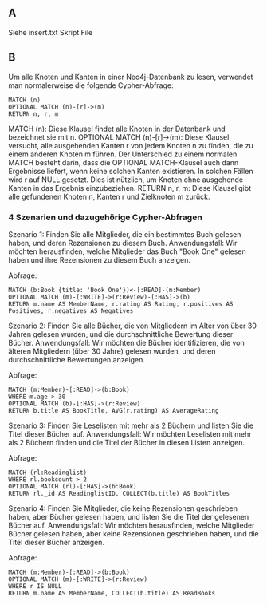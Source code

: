 ## A
Siehe insert.txt Skript File

## B
Um alle Knoten und Kanten in einer Neo4j-Datenbank zu lesen, verwendet man normalerweise die folgende Cypher-Abfrage:
```
MATCH (n)
OPTIONAL MATCH (n)-[r]->(m)
RETURN n, r, m
```
MATCH (n): Diese Klausel findet alle Knoten in der Datenbank und bezeichnet sie mit n.
OPTIONAL MATCH (n)-[r]->(m): Diese Klausel versucht, alle ausgehenden Kanten r von jedem Knoten n zu finden, die zu einem anderen Knoten m führen.
Der Unterschied zu einem normalen MATCH besteht darin, dass die OPTIONAL MATCH-Klausel auch dann Ergebnisse liefert, wenn keine solchen Kanten existieren. 
In solchen Fällen wird r auf NULL gesetzt. Dies ist nützlich, um Knoten ohne ausgehende Kanten in das Ergebnis einzubeziehen.
RETURN n, r, m: Diese Klausel gibt alle gefundenen Knoten n, Kanten r und Zielknoten m zurück.

### 4 Szenarien und dazugehörige Cypher-Abfragen
Szenario 1: Finden Sie alle Mitglieder, die ein bestimmtes Buch gelesen haben, und deren Rezensionen zu diesem Buch.
Anwendungsfall: Wir möchten herausfinden, welche Mitglieder das Buch "Book One" gelesen haben und ihre Rezensionen zu diesem Buch anzeigen.

Abfrage:
```
MATCH (b:Book {title: 'Book One'})<-[:READ]-(m:Member)
OPTIONAL MATCH (m)-[:WRITE]->(r:Review)-[:HAS]->(b)
RETURN m.name AS MemberName, r.rating AS Rating, r.positives AS Positives, r.negatives AS Negatives
```

Szenario 2: Finden Sie alle Bücher, die von Mitgliedern im Alter von über 30 Jahren gelesen wurden, und die durchschnittliche Bewertung dieser Bücher.
Anwendungsfall: Wir möchten die Bücher identifizieren, die von älteren Mitgliedern (über 30 Jahre) gelesen wurden, und deren durchschnittliche Bewertungen anzeigen.

Abfrage:
```
MATCH (m:Member)-[:READ]->(b:Book)
WHERE m.age > 30
OPTIONAL MATCH (b)-[:HAS]->(r:Review)
RETURN b.title AS BookTitle, AVG(r.rating) AS AverageRating
```

Szenario 3: Finden Sie Leselisten mit mehr als 2 Büchern und listen Sie die Titel dieser Bücher auf.
Anwendungsfall: Wir möchten Leselisten mit mehr als 2 Büchern finden und die Titel der Bücher in diesen Listen anzeigen.

Abfrage:
```
MATCH (rl:Readinglist)
WHERE rl.bookcount > 2
OPTIONAL MATCH (rl)-[:HAS]->(b:Book)
RETURN rl._id AS ReadinglistID, COLLECT(b.title) AS BookTitles
```

Szenario 4: Finden Sie Mitglieder, die keine Rezensionen geschrieben haben, aber Bücher gelesen haben, und listen Sie die Titel der gelesenen Bücher auf.
Anwendungsfall: Wir möchten herausfinden, welche Mitglieder Bücher gelesen haben, aber keine Rezensionen geschrieben haben, und die Titel dieser Bücher anzeigen.

Abfrage:
```
MATCH (m:Member)-[:READ]->(b:Book)
OPTIONAL MATCH (m)-[:WRITE]->(r:Review)
WHERE r IS NULL
RETURN m.name AS MemberName, COLLECT(b.title) AS ReadBooks
```
